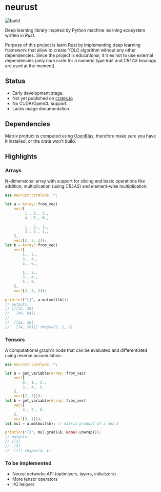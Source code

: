 # neurust

![build](https://github.com/mszulc913/neurust/workflows/build/badge.svg)

Deep learning library inspired by Python machine learning ecosystem written in *Rust*.

Purpose of this project is learn Rust by implementing deep learning framework that allow to
create *YOLO* algorithm without any other dependencies.
Since the project is educational, it tries not to use external dependencies
(only *num* crate for a numeric type trait and *CBLAS* bindings are used at the moment).

## Status
- Early development stage. 
- Not yet published on [crates.io](crates.io)
- No CUDA/OpenCL support.
- Lacks usage documentation.

## Dependencies
Matrix product is computed using [OpenBlas](https://github.com/xianyi/OpenBLAS), therefore 
make sure you have it installed, or the crate won't build.

## Highlights

### Arrays
N-dimensional array with support for slicing and basic operations like addition,
multiplication (using *CBLAS*) and element-wise multiplication:

```rust
use neurust::prelude::*;

let a = Array::from_vec(
    vec![
         1., 2., 3.,
         4., 5., 6.,
        
         1., 2., 3.,
         3., 2., 1.,
    ],
    vec![2, 2, 3]);
let b = Array::from_vec(
    vec![
        1., 2.,
        3., 4.,
        5., 6.,
        
        1., 2.,
        3., 4.,
        5., 6.
    ],
    vec![2, 3, 2]);

println!("{}", a.matmul(&b));
// outputs:
// [[[22, 28]
//   [49, 64]]
//
//  [[22, 28]
//   [14, 20]]] shape=[2, 2, 2]


```

### Tensors
A computational graph's node that can be evaluated and differentiated using reverse accumulation:

```rust
use neurust::prelude::*;

let a = get_variable(Array::from_vec(
    vec![
        0., 1., 2.,
        3., 4., 5.
    ],
    vec![2, 3]));
let b = get_variable(Array::from_vec(
    vec![
        4., 5., 6.
    ],
    vec![3, 1]));
let mul = a.matmul(&b); // matrix product of a and b

println!("{}", mul.grad(&b, None).unwrap());
// outputs:
// [[3]
//  [5]
//  [7]] shape=[3, 1]
```

### To be implemented
- Neural networks API (optimizers, layers, initializers)
- More tensor operators
- I/O helpers